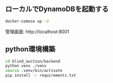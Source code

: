 ## ローカルでDynamoDBを起動する
```bash
docker-comose up -d
```

管理画面: http://localhost:8001

## python環境構築
```bash
cd blind_auction/backend
python venv ./venv
source .venv/bin/activate
pip install -r requirements.txt
```
